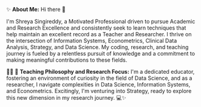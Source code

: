 
✨ **About Me:**
Hi there 👋

I'm Shreya Singireddy, a Motivated Professional driven to pursue Academic and Research Excellence and consistently seek to learn techniques that help maintain an excellent record as a Teacher and Researcher. I thrive on the intersection of Information Systems, Econometrics, Clinical Data Analysis, Strategy, and Data Science. My coding, research, and teaching journey is fueled by a relentless pursuit of knowledge and a commitment to making meaningful contributions to these fields.


👨‍🏫 🔬 **Teaching Philosophy and Research Focus:**
I'm a dedicated educator, fostering an environment of curiosity in the field of Data Science, and as a researcher, I navigate complexities in Data Science, Information Systems, and Econometrics. Excitingly, I'm venturing into Strategy, ready to explore this new dimension in my research journey. 💻✨
